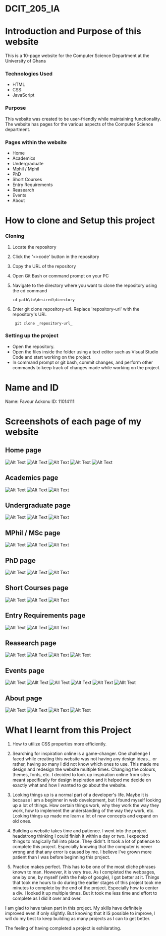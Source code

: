 # DCIT_205_IA
# Introduction and Purpose of this website
This is a 10-page website for the Computer Science Department at the University of Ghana

### Technologies Used

- HTML
- CSS
- JavaScript


### Purpose
This website was created to be user-friendly while maintaining functionality. The website has pages for the various aspects of the Computer Science department. 

### Pages within the website
+ Home
+ Academics
+ Undergraduate
+ Mphil / Mphil
+ PhD
+ Short Courses
+ Entry Requirements
+ Reasearch
+ Events
+ About


# How to clone and Setup this project
### Cloning
  1. Locate the repository 
  2. Click the '<>code' button in the repository
  3. Copy the URL of the repository
  4. Open Git Bash or command prompt on your PC
  5. Navigate to the directory where you want to clone the repository using the cd command
     ```
     cd path\to\desired\directory
     ```
  7. Enter git clone repository-url. Replace 'repository-url' with the repository's URL

     ```
      git clone _repository-url_
     ```

### Setting up the project
  + Open the repository.
  + Open the files inside the folder using a text editor such as Visual Studio Code and start working on the project. 
  + In command prompt or git bash, commit changes, and perform other commands to keep track of changes made while working on the project.


# Name and ID

Name: Favour Ackonu 
ID: 11014111 

# Screenshots of each page of my website

## Home page
  
  ![Alt Text](https://github.com/favourrr-a/11014111_DCIT205/blob/main/screenshots%20of%20website/home/Screenshot%202023-11-28%20194839.png)
  ![Alt Text](https://github.com/favourrr-a/11014111_DCIT205/blob/main/screenshots%20of%20website/home/Screenshot%202023-11-28%20201529.png)
  ![Alt Text](https://github.com/favourrr-a/11014111_DCIT205/blob/main/screenshots%20of%20website/home/Screenshot%202023-11-28%20201537.png)
  ![Alt Text](https://github.com/favourrr-a/11014111_DCIT205/blob/main/screenshots%20of%20website/home/Screenshot%202023-11-28%20201600.png)
  ![Alt Text](https://github.com/favourrr-a/11014111_DCIT205/blob/main/screenshots%20of%20website/home/Screenshot%202023-11-28%20203025.png)


## Academics page
  
   ![Alt Text](https://github.com/favourrr-a/11014111_DCIT205/blob/main/screenshots%20of%20website/academics/Screenshot%202023-11-28%20203037.png)
   ![Alt Text](https://github.com/favourrr-a/11014111_DCIT205/blob/main/screenshots%20of%20website/academics/Screenshot%202023-11-28%20203044.png)
   ![Alt Text](https://github.com/favourrr-a/11014111_DCIT205/blob/main/screenshots%20of%20website/academics/Screenshot%202023-11-28%20203055.png)
  
## Undergraduate page
  
  ![Alt Text](https://github.com/favourrr-a/11014111_DCIT205/blob/main/screenshots%20of%20website/undergrad/Screenshot%202023-11-28%20203104.png)
  ![Alt Text](https://github.com/favourrr-a/11014111_DCIT205/blob/main/screenshots%20of%20website/undergrad/Screenshot%202023-11-28%20203118.png)
  ![Alt Text](https://github.com/favourrr-a/11014111_DCIT205/blob/main/screenshots%20of%20website/undergrad/Screenshot%202023-11-28%20203128.png)
  
## MPhil / MSc page

  ![Alt Text](https://github.com/favourrr-a/11014111_DCIT205/blob/main/screenshots%20of%20website/msc.mphil/Screenshot%202023-11-28%20203146.png)
  ![Alt Text](https://github.com/favourrr-a/11014111_DCIT205/blob/main/screenshots%20of%20website/msc.mphil/Screenshot%202023-11-28%20203154.png)
  ![Alt Text](https://github.com/favourrr-a/11014111_DCIT205/blob/main/screenshots%20of%20website/msc.mphil/Screenshot%202023-11-28%20203203.png)
  
## PhD page

  ![Alt Text](https://github.com/favourrr-a/11014111_DCIT205/blob/main/screenshots%20of%20website/phd/Screenshot%202023-11-28%20203214.png)
  ![Alt Text](https://github.com/favourrr-a/11014111_DCIT205/blob/main/screenshots%20of%20website/phd/Screenshot%202023-11-28%20203223.png)
  ![Alt Text](https://github.com/favourrr-a/11014111_DCIT205/blob/main/screenshots%20of%20website/phd/Screenshot%202023-11-28%20203233.png)
  
## Short Courses page
  ![Alt Text](https://github.com/favourrr-a/11014111_DCIT205/blob/main/screenshots%20of%20website/shortCourses/Screenshot%202023-11-28%20203241.png)
  ![Alt Text](https://github.com/favourrr-a/11014111_DCIT205/blob/main/screenshots%20of%20website/shortCourses/Screenshot%202023-11-28%20203249.png)
  ![Alt Text](https://github.com/favourrr-a/11014111_DCIT205/blob/main/screenshots%20of%20website/shortCourses/Screenshot%202023-11-28%20203316.png)

## Entry Requirements page

  ![Alt Text](https://github.com/favourrr-a/11014111_DCIT205/blob/main/screenshots%20of%20website/entryRequirements/Screenshot%202023-11-28%20204017.png)
  ![Alt Text](https://github.com/favourrr-a/11014111_DCIT205/blob/main/screenshots%20of%20website/entryRequirements/Screenshot%202023-11-28%20203409.png)
  ![Alt Text](https://github.com/favourrr-a/11014111_DCIT205/blob/main/screenshots%20of%20website/entryRequirements/Screenshot%202023-11-28%20203401.png)
  
## Reasearch page

  ![Alt Text](https://github.com/favourrr-a/11014111_DCIT205/blob/main/screenshots%20of%20website/research/Screenshot%202023-11-28%20195816.png)
  ![Alt Text](https://github.com/favourrr-a/11014111_DCIT205/blob/main/screenshots%20of%20website/research/Screenshot%202023-11-28%20195825.png)
  ![Alt Text](https://github.com/favourrr-a/11014111_DCIT205/blob/main/screenshots%20of%20website/research/Screenshot%202023-11-28%20195833.png)
  ![Alt Text](https://github.com/favourrr-a/11014111_DCIT205/blob/main/screenshots%20of%20website/research/Screenshot%202023-11-28%20195841.png)
  
## Events page

  ![Alt Text](https://github.com/favourrr-a/11014111_DCIT205/blob/main/screenshots%20of%20website/events/Screenshot%202023-11-28%20195851.png)
  ![Allt Text](https://github.com/favourrr-a/11014111_DCIT205/blob/main/screenshots%20of%20website/events/Screenshot%202023-11-28%20195859.png)
  ![All Text](https://github.com/favourrr-a/11014111_DCIT205/blob/main/screenshots%20of%20website/events/Screenshot%202023-11-28%20195907.png)
  ![Alt Text](https://github.com/favourrr-a/11014111_DCIT205/blob/main/screenshots%20of%20website/events/Screenshot%202023-11-28%20195914.png)
  ![Alt Text](https://github.com/favourrr-a/11014111_DCIT205/blob/main/screenshots%20of%20website/events/Screenshot%202023-11-28%20195914.png)
  ![Allt Text](https://github.com/favourrr-a/11014111_DCIT205/blob/main/screenshots%20of%20website/events/Screenshot%202023-11-28%20195932.png)
  
## About page

  ![Alt Text](https://github.com/favourrr-a/11014111_DCIT205/blob/main/screenshots%20of%20website/about/Screenshot%202023-11-28%20195942.png)
  ![Alt Text](https://github.com/favourrr-a/11014111_DCIT205/blob/main/screenshots%20of%20website/about/Screenshot%202023-11-28%20195951.png)
  ![Alt Text](https://github.com/favourrr-a/11014111_DCIT205/blob/main/screenshots%20of%20website/about/Screenshot%202023-11-28%20200000.png)
  ![Alt Text](https://github.com/favourrr-a/11014111_DCIT205/blob/main/screenshots%20of%20website/about/Screenshot%202023-11-28%20200013.png)

# What I learnt from this Project
1. How to utilize CSS properties more efficiently. 
   
2. Searching for inspiration online is a game-changer. One challenge I faced while creating this website was not having any design ideas... or rather, having so many I did not know which ones to use. This made me design and redesign the website multiple times. Changing the colours, themes, fonts, etc. I decided to look up inspiration online from sites meant specifically for design inspiration and it helped me decide on exactly what and how I wanted to go about the website.
   
3. Looking things up is a normal part of a developer's life. Maybe it is because I am a beginner in web development, but I found myself looking up a lot of things. How certain things work, why they work the way they work, how to implement the understanding of the way they work, etc. Looking things up made me learn a lot of new concepts and expand on old ones.
   
4. Building a website takes time and patience. I went into the project headstrong thinking I could finish it within a day or two. I expected things to magically fall into place. They didn't. It took a lot of patience to complete this project. Especially knowing that the computer is never wrong and that any error is caused by me. I believe I've grown more patient than I was before beginning this project. 

5. Practice makes perfect. This has to be one of the most cliche phrases known to man. However, it is very true. As I completed the webpages, one by one, by myself (with the help of google), I got better at it. Things that took me hours to do during the earlier stages of this project took me minutes to complete by the end of the project. Especially how to center a div. I looked it up multiple times. But it took me less time and effort to complete as I did it over and over.

I am glad to have taken part in this project. My skills have definitely improved even if only slightly. But knowing that it IS possible to improve, I will do my best to keep building as many projects as I can to get better. 

The feeling of having completed a project is exhilarating.



